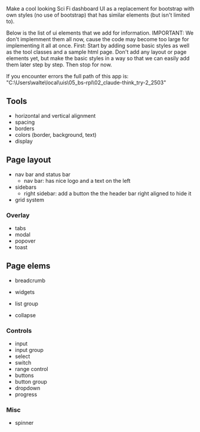 Make a cool looking Sci Fi dashboard UI as a replacement for bootstrap with own styles (no use of bootstrap) that has similar elements (but isn't limited to).

Below is the list of ui elements that we add for information. IMPORTANT: We don't implemment them all now, cause the code may become too large for implementing it all at once. First: Start by adding some basic styles as well as the tool classes and a sample html page. Don't add any layout or page elements yet, but make the basic styles in a way so that we can easily add them later step by step. Then stop for now.

If you encounter errors the full path of this app is: "C:\Users\walte\local\uis\05_bs-rpl\02_claude-think_try-2_2503"


Tools
----------------------------------------------------------

- horizontal and vertical alignment
- spacing
- borders
- colors (border, background, text)
- display


Page layout
----------------------------------------------------------

- nav bar and status bar
  - nav bar: has nice logo and a text on the left
- sidebars
  - right sidebar: add a button the the header bar right aligned to hide it
- grid system

### Overlay

- tabs
- modal
- popover
- toast

Page elems
----------------------------------------------------------

- breadcrumb

- widgets

- list group
- collapse

### Controls

- input
- input group
- select
- switch
- range control
- buttons
- button group
- dropdown
- progress

### Misc

- spinner
